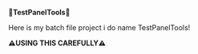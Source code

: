**🔨TestPanelTools🔨**

Here is my batch file project i do name TestPanelTools!

**⚠️USING THIS CAREFULLY⚠️**

